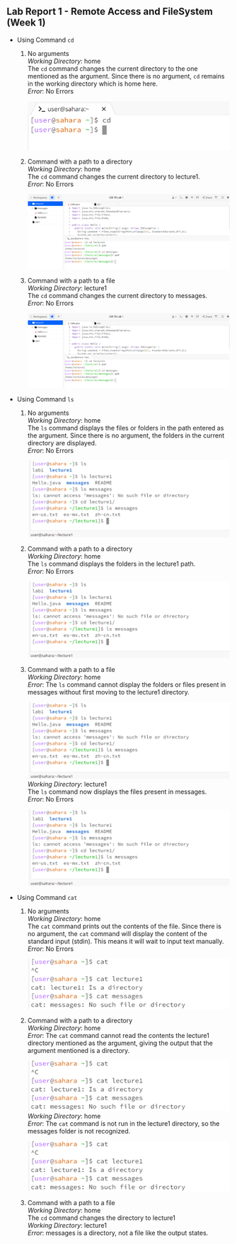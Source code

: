 __Lab Report 1 - Remote Access and FileSystem (Week 1)__
-------------

- Using Command `cd`
  1) No arguments
  <br> _Working Directory_: home <br>
     The `cd` command changes the current directory to the one mentioned as the argument. Since there is no argument, `cd` remains in the working directory which is home here.
      <br> _Error_: No Errors <br>
     
      ![Image](img11.png)
  2) Command with a path to a directory
      <br> _Working Directory_: home <br>
       The `cd` command changes the current directory to lecture1.
     <br> _Error_: No Errors <br>

     ![Image](img1.png)
   3) Command with a path to a file
      <br> _Working Directory_: lecture1 <br>
       The `cd` command changes the current directory to messages.
     <br> _Error_: No Errors <br>

      ![Image](img1.png)

- Using Command `ls`
  1) No arguments
    <br> _Working Directory_: home <br>
    The `ls` command displays the files or folders in the path entered as the argument. Since there is no argument, the folders in the current directory are displayed.
     <br> _Error_: No Errors <br>

       ![Image](img7.png)
  2) Command with a path to a directory
      <br> _Working Directory_: home <br>
      The `ls` command displays the folders in the lecture1 path.
     <br> _Error_: No Errors <br>

       ![Image](img7.png)
   3) Command with a path to a file
      <br> _Working Directory_: home <br>
     _Error_: The `ls` command cannot display the folders or files present in messages without first moving to the lecture1 directory.

      ![Image](img7.png)
     <br> _Working Directory_: lecture1 <br>
     The `ls` command now displays the files present in messages.
     <br> _Error_: No Errors <br>

      ![Image](img7.png)

- Using Command `cat`
  1) No arguments
     <br> _Working Directory_: home <br>
     The `cat` command prints out the contents of the file. Since there is no argument, the `cat` command will display the content of the standard input (stdin). This means it will wait to input text manually.
     <br> _Error_: No Errors <br>

       ![Image](img8.png)
  2) Command with a path to a directory
      <br> _Working Directory_: home <br>
      _Error_: The `cat` command cannot read the contents the lecture1 directory mentioned as the argument, giving the output that the argument mentioned is a directory.

      ![Image](img8.png)
     <br> _Working Directory_: home <br>
      _Error_: The `cat` command is not run in the lecture1 directory, so the messages folder is not recognized.

      ![Image](img8.png)
  3) Command with a path to a file
    <br> _Working Directory_: home <br>
    The `cd` command changes the directory to lecture1
    <br> _Working Directory_: lecture1 <br>
    _Error_: messages is a directory, not a file like the output states.


     

     
  
  

     


